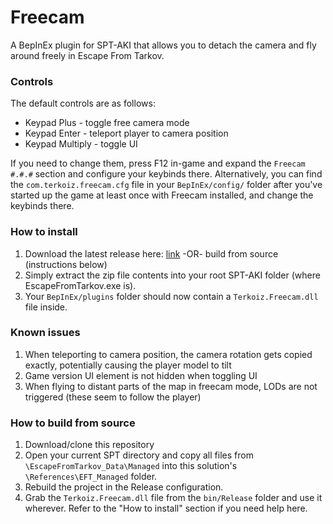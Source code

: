 # Freecam

A BepInEx plugin for SPT-AKI that allows you to detach the camera and fly around freely in Escape From Tarkov.

### Controls

The default controls are as follows:
- Keypad Plus - toggle free camera mode
- Keypad Enter - teleport player to camera position
- Keypad Multiply - toggle UI

If you need to change them, press F12 in-game and expand the `Freecam #.#.#` section and configure your keybinds there.
Alternatively, you can find the `com.terkoiz.freecam.cfg` file in your `BepInEx/config/` folder after you've started up the game at least once with Freecam installed, and change the keybinds there.


### How to install

1. Download the latest release here: [link](https://dev.sp-tarkov.com/Terkoiz/Freecam/releases) -OR- build from source (instructions below)
2. Simply extract the zip file contents into your root SPT-AKI folder (where EscapeFromTarkov.exe is).
3. Your `BepInEx/plugins` folder should now contain a `Terkoiz.Freecam.dll` file inside.

### Known issues

1. When teleporting to camera position, the camera rotation gets copied exactly, potentially causing the player model to tilt
2. Game version UI element is not hidden when toggling UI
3. When flying to distant parts of the map in freecam mode, LODs are not triggered (these seem to follow the player)

### How to build from source

1. Download/clone this repository
2. Open your current SPT directory and copy all files from `\EscapeFromTarkov_Data\Managed` into this solution's `\References\EFT_Managed` folder.
3. Rebuild the project in the Release configuration.
4. Grab the `Terkoiz.Freecam.dll` file from the `bin/Release` folder and use it wherever. Refer to the "How to install" section if you need help here.